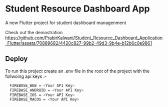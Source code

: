 
# Student Resource Dashboard App

A new Flutter project for student dashboard managenment 

Check out the demostration 
https://github.com/PrabirKalwani/Student_Resource_Dashboard_Application_Flutter/assets/70889682/4420c827-99b2-49d3-9b4e-b12b6c0e9861






## Deploy

To run this project create an .env file in the root of the project with the follwoing api keys :- 

```bash
  FIREBASE_WEB = <Your API Key>
  FIREBASE_ANDROID = <Your API Key>
  FIREBASE_IOS = <Your API Key>
  FIREBASE_MACOS = <Your API Key>

```
